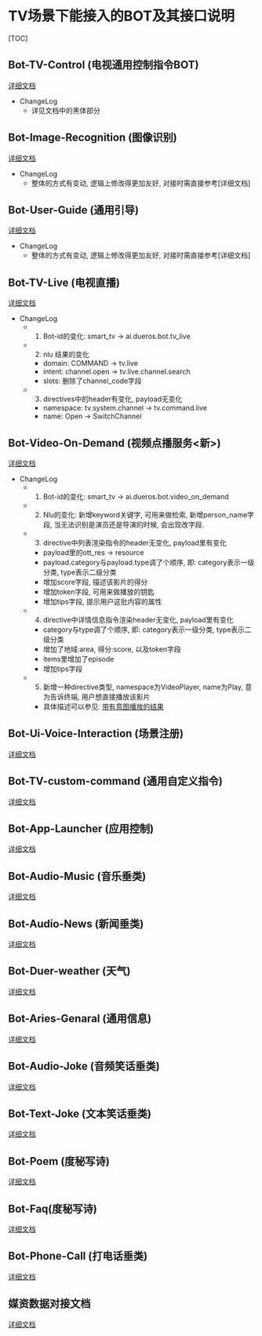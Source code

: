 # TV场景下能接入的BOT及其接口说明
[TOC]


## Bot-TV-Control (电视通用控制指令BOT)
[详细文档](docs/Bot-TV-Control.md)

* ChangeLog
    * 详见文档中的黑体部分



## Bot-Image-Recognition (图像识别)
[详细文档](docs/Bot-Image-Recognition.md)

* ChangeLog
    * 整体的方式有变动, 逻辑上修改得更加友好, 对接时需直接参考[详细文档]

## Bot-User-Guide (通用引导)
[详细文档](docs/Bot-User-Guide.md)

* ChangeLog
    * 整体的方式有变动, 逻辑上修改得更加友好, 对接时需直接参考[详细文档]

## Bot-TV-Live (电视直播)
[详细文档](docs/Bot-TV-Live.md)

* ChangeLog
    * 1. Bot-id的变化: smart_tv -> ai.dueros.bot.tv_live
    * 2. nlu 结果的变化
        * domain: COMMAND -> tv.live 
        * intent: channel.open -> tv.live.channel.search
        * slots: 删除了channel_code字段
    * 3. directives中的header有变化, payload无变化
        * namespace: tv.system.channel -> tv.command.live
        * name: Open -> SwitchChannel


## Bot-Video-On-Demand (视频点播服务<新>)
[详细文档](docs/Bot-Video-On-Demand.md)

* ChangeLog
    * 1. Bot-id的变化: smart_tv -> ai.dueros.bot.video_on_demand
    * 2. Nlu的变化: 新增keyword关键字, 可用来做检索, 新增person_name字段, 当无法识别是演员还是导演的时候, 会出现改字段.
    * 3. directive中列表渲染指令的header无变化, payload里有变化
        * payload里的ott_res -> resource
        * payload.category与payload.type调了个顺序, 即: category表示一级分类, type表示二级分类
        * 增加score字段, 描述该影片的得分
        * 增加token字段, 可用来做播放的钥匙
        * 增加tips字段, 提示用户这批内容的属性
    * 4. directive中详情信息指令渲染header无变化, payload里有变化
        * category与type调了个顺序, 即: category表示一级分类, type表示二级分类
        * 增加了地域:area, 得分:score, 以及token字段
        * items里增加了episode
        * 增加tips字段
    * 5. 新增一种directive类型, namespace为VideoPlayer, name为Play, 意为告诉终端, 用户想直接播放该影片
        * 具体描述可以参见: [带有意图播放的结果](/Bot-Video-On-Demand.md#%E5%B8%A6%E6%9C%89%E6%92%AD%E6%94%BE%E6%84%8F%E5%9B%BE%E7%9A%84%E7%BB%93%E6%9E%9C%E8%BF%94%E5%9B%9E)


## Bot-Ui-Voice-Interaction (场景注册)
[详细文档](https://github.com/dueros/dumi_doc/blob/master/doc/directives/UiControl.md)


## Bot-TV-custom-command (通用自定义指令)
[详细文档](docs/Bot-TV-Custom-Command.md)


## Bot-App-Launcher (应用控制)
[详细文档](https://github.com/dueros/dumi_doc/blob/master/doc/bot/app_launcher.md)


## Bot-Audio-Music (音乐垂类)
[详细文档](https://github.com/dueros/dumi_doc/blob/master/doc/bot/audio_music.md)


## Bot-Audio-News (新闻垂类)
[详细文档](https://github.com/dueros/dumi_doc/blob/master/doc/bot/audio_news.md)


## Bot-Duer-weather (天气)
[详细文档](docs/Bot-Duer-Weather.md)


## Bot-Aries-Genaral (通用信息)
[详细文档](docs/Bot-Aries-General.md)


## Bot-Audio-Joke (音频笑话垂类)
[详细文档](docs/Bot-Audio-Joke.md)


## Bot-Text-Joke (文本笑话垂类)
[详细文档](docs/Bot-Text-Joke.md)


## Bot-Poem (度秘写诗)
[详细文档](docs/Bot-Poem.md)


## Bot-Faq(度秘写诗)
[详细文档](docs/Bot-Faq.md)


## Bot-Phone-Call (打电话垂类)
[详细文档](docs/bot-Phone-Call.md)


## 媒资数据对接文档
[详细文档](docs/TV-Vod-Metadata.md)
